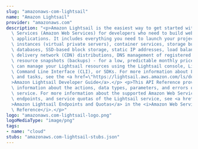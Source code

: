 ```yaml
---
slug: "amazonaws-com-lightsail"
name: "Amazon Lightsail"
provider: "amazonaws.com"
description: "<p>Amazon Lightsail is the easiest way to get started with Amazon Web\
  \ Services (Amazon Web Services) for developers who need to build websites or web\
  \ applications. It includes everything you need to launch your project quickly -\
  \ instances (virtual private servers), container services, storage buckets, managed\
  \ databases, SSD-based block storage, static IP addresses, load balancers, content\
  \ delivery network (CDN) distributions, DNS management of registered domains, and\
  \ resource snapshots (backups) - for a low, predictable monthly price.</p> <p>You\
  \ can manage your Lightsail resources using the Lightsail console, Lightsail API,\
  \ Command Line Interface (CLI), or SDKs. For more information about Lightsail concepts\
  \ and tasks, see the <a href=\"https://lightsail.aws.amazon.com/ls/docs/en_us/articles/lightsail-how-to-set-up-access-keys-to-use-sdk-api-cli\"\
  >Amazon Lightsail Developer Guide</a>.</p> <p>This API Reference provides detailed\
  \ information about the actions, data types, parameters, and errors of the Lightsail\
  \ service. For more information about the supported Amazon Web Services Regions,\
  \ endpoints, and service quotas of the Lightsail service, see <a href=\"https://docs.aws.amazon.com/general/latest/gr/lightsail.html\"\
  >Amazon Lightsail Endpoints and Quotas</a> in the <i>Amazon Web Services General\
  \ Reference</i>.</p>"
logo: "amazonaws.com-lightsail-logo.png"
logoMediaType: "image/png"
tags:
- name: "cloud"
stubs: "amazonaws.com-lightsail-stubs.json"
---
```

